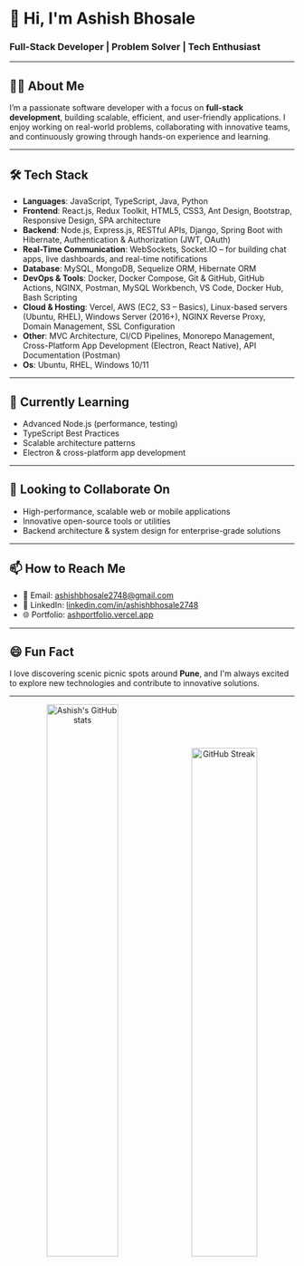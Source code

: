 # 👋 Hi, I'm Ashish Bhosale

### Full-Stack Developer | Problem Solver | Tech Enthusiast

---

## 👨‍💻 About Me

I’m a passionate software developer with a focus on **full-stack development**, building scalable, efficient, and user-friendly applications. I enjoy working on real-world problems, collaborating with innovative teams, and continuously growing through hands-on experience and learning.

---

## 🛠️ Tech Stack

- **Languages**: JavaScript, TypeScript, Java, Python
- **Frontend**: React.js, Redux Toolkit, HTML5, CSS3, Ant Design, Bootstrap, Responsive Design, SPA architecture
- **Backend**: Node.js, Express.js, RESTful APIs, Django, Spring Boot with Hibernate, Authentication & Authorization (JWT, OAuth)
- **Real-Time Communication**: WebSockets, Socket.IO – for building chat apps, live dashboards, and real-time notifications
- **Database**: MySQL, MongoDB, Sequelize ORM, Hibernate ORM
- **DevOps & Tools**: Docker, Docker Compose, Git & GitHub, GitHub Actions, NGINX, Postman, MySQL Workbench, VS Code, Docker Hub, Bash Scripting
- **Cloud & Hosting**: Vercel, AWS (EC2, S3 – Basics), Linux-based servers (Ubuntu, RHEL), Windows Server (2016+), NGINX Reverse Proxy, Domain Management, SSL Configuration
- **Other**: MVC Architecture, CI/CD Pipelines, Monorepo Management, Cross-Platform App Development (Electron, React Native), API Documentation (Postman)
- **Os**: Ubuntu, RHEL, Windows 10/11

---

## 🌱 Currently Learning

- Advanced Node.js (performance, testing)
- TypeScript Best Practices
- Scalable architecture patterns
- Electron & cross-platform app development

---

## 💼 Looking to Collaborate On

- High-performance, scalable web or mobile applications
- Innovative open-source tools or utilities
- Backend architecture & system design for enterprise-grade solutions

---

## 📫 How to Reach Me

- 📧 Email: [ashishbhosale2748@gmail.com](mailto:ashishbhosale2748@gmail.com)
- 💼 LinkedIn: [linkedin.com/in/ashishbhosale2748](https://www.linkedin.com/in/ashishbhosale2748/)
- 🌐 Portfolio: [ashportfolio.vercel.app](https://ashportfolio-ashish-bhosales-projects.vercel.app/)

---


## 😄 Fun Fact

I love discovering scenic picnic spots around **Pune**, and I'm always excited to explore new technologies and contribute to innovative solutions.

---

<!-- GitHub Stats (Optional) -->
<p align="center">
  <img src="https://github-readme-stats.vercel.app/api?username=Ashish-11-06&show_icons=true&theme=radical" alt="Ashish's GitHub stats" width="50%" />
  <img src="https://github-readme-streak-stats.herokuapp.com/?user=Ashish-11-06&theme=radical" alt="GitHub Streak" width="48%" />
</p>
